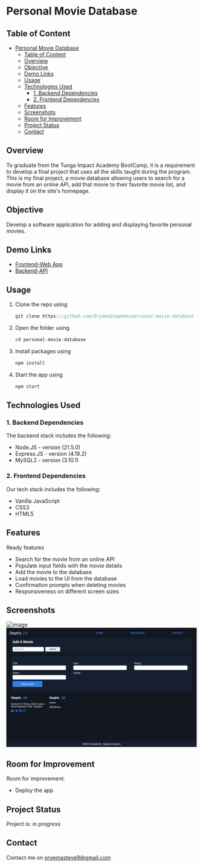 # Personal Movie Database

## Table of Content
- [Personal Movie Database](#personal-movie-database)
  - [Table of Content](#table-of-content)
  - [Overview](#overview)
  - [Objective](#objective)
  - [Demo Links](#demo-links)
  - [Usage](#usage)
  - [Technologies Used](#technologies-used)
    - [1. Backend Dependencies](#1-backend-dependencies)
    - [2. Frontend Dependencies](#2-frontend-dependencies)
  - [Features](#features)
  - [Screenshots](#screenshots)
  - [Room for Improvement](#room-for-improvement)
  - [Project Status](#project-status)
  - [Contact](#contact)

## Overview
To graduate from the Tunga Impact Academy BootCamp, it is a requirement to develop a final project that uses all the skills taught during the program. This is my final project, a movie database allowing users to search for a movie from an online API, add that movie to their favorite movie list, and display it on the site's homepage.

## Objective
Develop a software application for adding and displaying favorite personal movies.

## Demo Links
* [Frontend-Web App](https://personal-movie-database-production.up.railway.app/)
* [Backend-API](https://personal-movie-database-production.up.railway.app/movies)

## Usage
1. Clone the repo using
    ```javascript
    git clone https://github.com/OryemaStephen/personal-movie-database
    ```
    
3. Open the folder using
   ```javascript
   cd personal-movie-database
   ```

4. Install packages using
   ```javascript
   npm install
   ```

5. Start the app using
   ```javascript
   npm start
   ```

## Technologies Used
### 1. Backend Dependencies
The backend stack includes the following:
- Node.JS - version (21.5.0) 
- Express.JS - version (4.19.2)
- MySQL2 - version (3.10.1)
### 2. Frontend Dependencies
Our tech stack includes the following:
- Vanilla JavaScript
- CSS3
- HTML5
  
## Features
Ready features
- Search for the movie from an online API
- Populate input fields with the movie details
- Add the movie to the database
- Load movies to the UI from the database 
- Confirmation prompts when deleting movies
- Responsiveness on different screen sizes

## Screenshots
![image](./image/desktop_view.png)
![image](./image/add_movie.png)

## Room for Improvement

Room for improvement:
- Deploy the app

## Project Status
Project is: _in progress_ 

## Contact
Contact me on <oryemasteve9@gmail.com>
